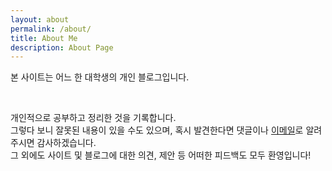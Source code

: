 ```yaml
---
layout: about
permalink: /about/
title: About Me
description: About Page
---
```


본 사이트는 어느 한 대학생의 개인 블로그입니다.

<br/>

개인적으로 공부하고 정리한 것을 기록합니다.  
그렇다 보니 잘못된 내용이 있을 수도 있으며, 혹시 발견한다면 댓글이나 [이메일](mailto:me@kimzuni.com)로 알려주시면 감사하겠습니다.  
그 외에도 사이트 및 블로그에 대한 의견, 제안 등 어떠한 피드백도 모두 환영입니다!
